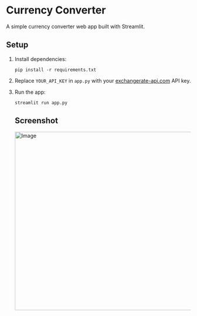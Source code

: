 # Currency Converter

A simple currency converter web app built with Streamlit.

## Setup

1. Install dependencies:
   ```
   pip install -r requirements.txt
   ```
2. Replace `YOUR_API_KEY` in `app.py` with your [exchangerate-api.com](https://www.exchangerate-api.com/) API key.
3. Run the app:
   ```
   streamlit run app.py
   ```

   ## Screenshot
    <img width="487" alt="Image" src="https://github.com/user-attachments/assets/bb107dec-6c7a-4fc7-a844-580453067189" />

